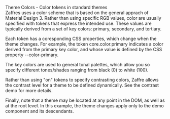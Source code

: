 Theme Colors - Color tokens in standard themes
<br>
Zaffres uses a color scheme that is based on the general apprach of Material Design 3. Rather than
using specific RGB values, color are usually specified with tokens that express the intended use. These values
are typically derived from a set of key colors: primary, secondary, and tertiary.

Each token has a coresponding CSS properties, which change when the theme changes. For example, the token
core.color.primary indicates a color derived from the primary key color, and whose value is defined by the CSS
property --color-primary. 

The key colors are used to general tonal palettes, which allow you so specify different tones/shades ranging 
from black (0) to white (100).

Rather than using "on" tokens to specify contrasting colors, Zaffre allows the contrast level for a theme to be
defined dynamically. See the contrast demo for more details.

Finally, note that a theme may be located at any point in the DOM, as well as at the root level. In this example, the
theme changes apply only to the demo component and its descendants.